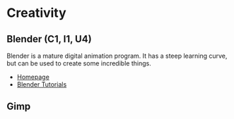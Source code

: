 # Creativity

## Blender (C1, I1, U4)

Blender is a mature digital animation program. It has a steep learning curve, but can be used to create some incredible things.

* [Homepage](http://www.blender.org/)
* [Blender Tutorials](http://www.blenderguru.com/)

## Gimp
